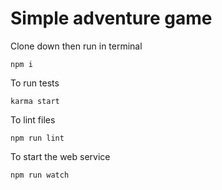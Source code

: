 # Simple adventure game

Clone down then run in terminal
```
npm i
```
To run tests
```
karma start
```
To lint files
```
npm run lint
```
To start the web service
```
npm run watch
```
